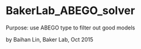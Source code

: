 # BakerLab_ABEGO_solver

Purpose: use ABEGO type to filter out good models

by Baihan Lin, Baker Lab, Oct 2015  
